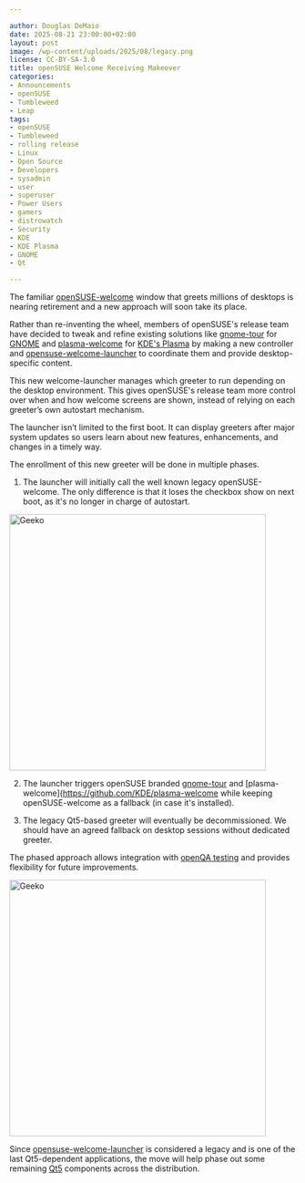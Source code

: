 ```yaml
---

author: Douglas DeMaio
date: 2025-08-21 23:00:00+02:00
layout: post
image: /wp-content/uploads/2025/08/legacy.png
license: CC-BY-SA-3.0
title: openSUSE Welcome Receiving Makeover
categories:
- Announcements
- openSUSE
- Tumbleweed
- Leap
tags:
- openSUSE
- Tumbleweed
- rolling release
- Linux
- Open Source
- Developers
- sysadmin
- user
- superuser
- Power Users
- gamers
- distrowatch
- Security
- KDE
- KDE Plasma
- GNOME
- Qt

---
```


The familiar [openSUSE-welcome](https://github.com/openSUSE/openSUSE-welcome) window that greets millions of desktops is nearing retirement and a new approach will soon take its place.

Rather than re-inventing the wheel, members of openSUSE's release team have decided to tweak and refine existing solutions like [gnome-tour](https://github.com/openSUSE/gnome-tour) for [GNOME](https://www.gnome.org/) and [plasma-welcome](https://github.com/KDE/plasma-welcome) for [KDE's Plasma](https://kde.org/) by making a new controller and  [opensuse-welcome-launcher](https://build.opensuse.org/package/show/X11:Utilities/opensuse-welcome-launcher) to coordinate them and provide desktop-specific content.

This new welcome-launcher manages which greeter to run depending on the desktop environment. This gives openSUSE's release team more control over when and how welcome screens are shown, instead of relying on each greeter’s own autostart mechanism.

The launcher isn’t limited to the first boot. It can display greeters after major system updates so users learn about new features, enhancements, and changes in a timely way.

The enrollment of this new greeter will be done in multiple phases.

1) The launcher will initially call the well known legacy openSUSE-welcome. The only difference is that it loses the checkbox show on next boot, as it's no longer in charge of autostart.

<img src="https://news.opensuse.org/wp-content/uploads/2025/08/welcome.png"  alt="Geeko" width="450"/>

2) The launcher triggers openSUSE branded [gnome-tour](https://github.com/openSUSE/gnome-tour) and [plasma-welcome](https://github.com/KDE/plasma-welcome while keeping openSUSE-welcome as a fallback (in case it's installed).

3) The legacy Qt5-based greeter will eventually be decommissioned. We should have an agreed fallback on desktop sessions without dedicated greeter.

The phased approach allows integration with [openQA testing](https://openqa.opensuse.org/) and provides flexibility for future improvements. 

<img src="https://news.opensuse.org/wp-content/uploads/2025/08/welcome1.png"  alt="Geeko" width="450"/>

Since [opensuse-welcome-launcher](https://build.opensuse.org/package/show/X11:Utilities/opensuse-welcome-launcher) is considered a legacy and is one of the last Qt5-dependent applications, the move will help phase out some remaining [Qt5](https://www.qt.io/) components across the distribution.

<meta name="openSUSE, Tumbleweed, Developers, sysadmin, user, Open Source, rolling release, gamers, superuser, distrowatch, Linux, KDE, Plasma, Qt, GNOME" content="HTML,CSS,XML,JavaScript">








